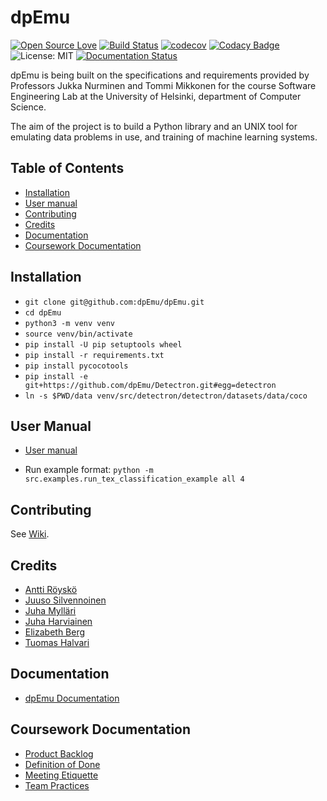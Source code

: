 # dpEmu

[![Open Source
Love](https://badges.frapsoft.com/os/v1/open-source.svg?v=103)](https://github.com/ellerbrock/open-source-badges/)
[![Build
Status](https://travis-ci.com/dpEmu/dpEmu.svg?branch=master)](https://travis-ci.com/dpEmu/dpEmu)
[![codecov](https://codecov.io/gh/dpEmu/dpEmu/branch/master/graph/badge.svg)](https://codecov.io/gh/dpEmu/dpEmu)
[![Codacy
Badge](https://api.codacy.com/project/badge/Grade/87b3b421702b4885a37f4025b59f5381)](https://www.codacy.com/app/thalvari/dpEmu?utm_source=github.com&utm_medium=referral&utm_content=dpEmu/dpEmu&utm_campaign=Badge_Grade)
![License: MIT](https://img.shields.io/badge/License-MIT-green.svg)
[![Documentation
Status](https://readthedocs.org/projects/dpemu/badge/?version=latest)](https://dpemu.readthedocs.io/en/latest/?badge=latest)

dpEmu is being built on the specifications and requirements provided by
Professors Jukka Nurminen and Tommi Mikkonen for the course Software
Engineering Lab at the University of Helsinki, department of Computer
Science.

The aim of the project is to build a Python library and an UNIX tool for
emulating data problems in use, and training of machine learning
systems.

## Table of Contents

  - [Installation](#installation)
  - [User manual](#user-manual)
  - [Contributing](#contributing)
  - [Credits](#credits)
  - [Documentation](#documentation)
  - [Coursework Documentation](#coursework-documentation)

## Installation

  - `git clone git@github.com:dpEmu/dpEmu.git`
  - `cd dpEmu`
  - `python3 -m venv venv`
  - `source venv/bin/activate`
  - `pip install -U pip setuptools wheel`
  - `pip install -r requirements.txt`
  - `pip install pycocotools`
  - `pip install -e
    git+https://github.com/dpEmu/Detectron.git#egg=detectron`
  - `ln -s $PWD/data venv/src/detectron/detectron/datasets/data/coco`

## User Manual

  - [User manual](https://dpemu.readthedocs.io/en/latest/manual.html)
  
  - Run example format: `python -m src.examples.run_tex_classification_example all 4`

## Contributing

See [Wiki](https://github.com/dpEmu/dpEmu/wiki/Contributing).

## Credits

  - [Antti Röyskö](https://github.com/anroysko)
  - [Juuso Silvennoinen](https://github.com/Jsos17)
  - [Juha Mylläri](https://github.com/juhamyllari)
  - [Juha Harviainen](https://github.com/Kalakuh)
  - [Elizabeth Berg](https://github.com/reykjaviks)
  - [Tuomas Halvari](https://github.com/thalvari)
  
## Documentation

  - [dpEmu Documentation](https://dpemu.readthedocs.io/en/latest/index.html)
  
## Coursework Documentation

  - [Product
    Backlog](https://docs.google.com/spreadsheets/d/1WarfjE1UKnpkwlG3px8kG7dWvZmzVhzRg8-vwbMKG6c)
  - [Definition of Done](docs/definition_of_done.md)
  - [Meeting Etiquette](docs/meeting_etiquette.md)
  - [Team Practices](docs/team_practices.md)
